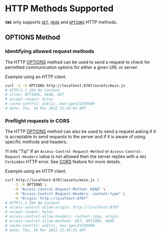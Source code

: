 # HTTP Methods Supported

**`SWS`** only supports [`GET`](https://developer.mozilla.org/en-US/docs/Web/HTTP/Methods/GET), [`HEAD`](https://developer.mozilla.org/en-US/docs/Web/HTTP/Methods/HEAD) and [`OPTIONS`](https://developer.mozilla.org/en-US/docs/Web/HTTP/Methods/OPTIONS) HTTP methods.

## OPTIONS Method

### Identifying allowed request methods

The HTTP [OPTIONS](https://developer.mozilla.org/en-US/docs/Web/HTTP/Methods/OPTIONS) method can be used to send a request to check for permitted communication options for either a given URL or server.

Example using an HTTP client.

```sh
curl -I -X OPTIONS http://localhost:8787/assets/main.js
# HTTP/1.1 204 No Content
# allow: OPTIONS, HEAD, GET
# accept-ranges: bytes
# cache-control: public, max-age=31536000
# date: Thu, 10 Mar 2022 21:26:01 GMT
```

### Preflight requests in CORS

The HTTP [OPTIONS](https://developer.mozilla.org/en-US/docs/Web/HTTP/Methods/OPTIONS) method can also be used to send a request asking if it is acceptable to send requests to the server and if it is aware of using specific methods and headers.

!!! info "Tip"
    If an `Access-Control-Request-Method` or `Access-Control-Request-Headers` value is not allowed then the server replies with a `403 Forbidden` HTTP error. See [CORS](./cors.md) feature for more details.

Example using an HTTP client.

```sh
curl http://localhost:8787/assets/main.js \
    -I -X OPTIONS \
    -H "Access-Control-Request-Method: HEAD" \
    -H "Access-Control-Request-Headers: content-type" \
    -H "Origin: http://localhost:8787"
# HTTP/1.1 204 No Content
# access-control-allow-origin: http://localhost:8787
# accept-ranges: bytes
# access-control-allow-headers: content-type, origin
# access-control-allow-methods: GET, OPTIONS, HEAD
# cache-control: public, max-age=31536000
# date: Thu, 10 Mar 2022 21:45:55 GMT
```
